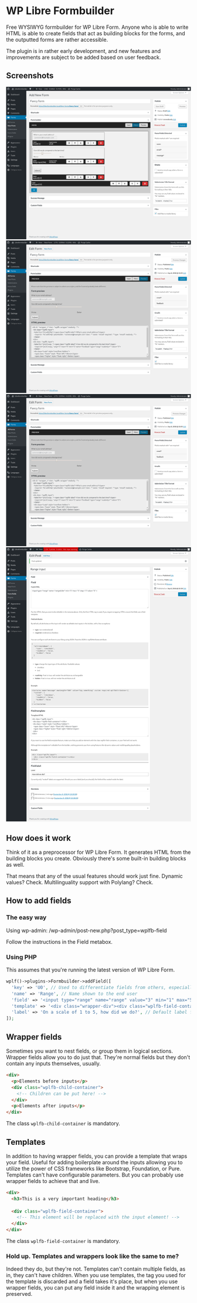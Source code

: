 # WP Libre Formbuilder

Free WYSIWYG formbuilder for WP Libre Form. Anyone who is able to write HTML is able to create fields that act as building blocks for the forms, and the outputted forms are rather accessible.

The plugin is in rather early development, and new features and improvements are subject to be added based on user feedback.

## Screenshots

![in move mode](/assets/screenshot-1.png)
![in preview mode](/assets/screenshot-2.png)
![in edit mode](/assets/screenshot-2.png)
![in field add screen](/assets/screenshot-4.png)

## How does it work
Think of it as a preprocessor for WP Libre Form. It generates HTML from the building blocks you create. Obviously there's some built-in building blocks as well.

That means that any of the usual features should work just fine. Dynamic values? Check. Multilinguality support with Polylang? Check.

## How to add fields
### The easy way
Using wp-admin: /wp-admin/post-new.php?post_type=wplfb-field

Follow the instructions in the Field metabox.

### Using PHP
This assumes that you're running the latest version of WP Libre Form.

```php
wplf()->plugins->Formbuilder->addField([
  'key' => 'U0', // Used to differentiate fields from others, especially when two fields share the same name
  'name' => 'Range', // Name shown to the end user
  'field' => '<input type="range" name="range" value="3" min="1" max="5">', // HTML fragment. Attributes will be editable.
  'template' => '<div class="wrapper-div"><div class="wplfb-field-container"></div></div>', // HTML fragment for wrapping field with
  'label' => 'On a scale of 1 to 5, how did we do?', // Default label for input, leave empty to disable
]);
```

## Wrapper fields
Sometimes you want to nest fields, or group them in logical sections. Wrapper fields allow you to do just that. They're normal fields but they don't contain any inputs themselves, usually.

```html
<div>
  <p>Elements before inputs</p>
  <div class="wplfb-child-container">
    <!-- Children can be put here! -->
  </div>
  <p>Elements after inputs</p>
</div>
```

The class `wplfb-child-container` is mandatory.

## Templates
In addition to having wrapper fields, you can provide a template that wraps your field. Useful for adding boilerplate around the inputs allowing you to utilize the power of CSS frameworks like Bootstrap, Foundation, or Pure. Templates can't have configurable parameters. But you can probably use wrapper fields to achieve that and live.

```html
<div>
  <h3>This is a very important heading</h3>

  <div class="wplfb-field-container">
    <!-- This element will be replaced with the input element! -->
  </div>
</div>
```

The class `wplfb-field-container` is mandatory.

### Hold up. Templates and wrappers look like the same to me?
Indeed they do, but they're not. Templates can't contain multiple fields, as in, they can't have children. When you use templates, the tag you used for the template is discarded and a field takes it's place, but when you use wrapper fields, you can put any field inside it and the wrapping element is preserved.
